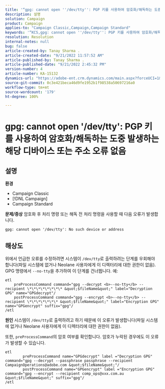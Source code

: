 ```yaml
---
title: '“gpg: cannot open ''/dev/tty'': PGP 키를 사용하여 암호화/해독하는 도중 발생하는 해당 디바이스 또는 주소 오류 없음”'
description: 설명
solution: Campaign
product: Campaign
applies-to: "Campaign Classic,Campaign,Campaign Standard"
keywords: '“KCS,gpg: cannot open ''/dev/tty'': PGP 키를 사용하여 암호화/해독하는 도중 발생하는 해당 디바이스 또는 주소 오류 없음”'
resolution: Resolution
internal-notes: null
bug: false
article-created-by: Tanay Sharma .
article-created-date: "9/21/2022 11:57:52 AM"
article-published-by: Tanay Sharma .
article-published-date: "9/21/2022 2:45:32 PM"
version-number: 4
article-number: KA-15132
dynamics-url: "https://adobe-ent.crm.dynamics.com/main.aspx?forceUCI=1&pagetype=entityrecord&etn=knowledgearticle&id=16788499-a439-ed11-9db1-002248086735"
source-git-commit: 0c3e421beca46d9fe1952b1f98538a50697216a0
workflow-type: tm+mt
source-wordcount: '179'
ht-degree: 100%

---
```


# gpg: cannot open &#39;/dev/tty&#39;: PGP 키를 사용하여 암호화/해독하는 도중 발생하는 해당 디바이스 또는 주소 오류 없음

## 설명

<b>환경</b>
- Campaign Classic
- [!DNL Campaign]
- Campaign Standard



<b>문제/증상</b>
암호화 후 처리 명령 또는 해독 전 처리 명령을 사용할 때 다음 오류가 발생합니다.


```
gpg: cannot open '/dev/tty': No such device or address
```





## 해상도


위에서 언급한 오류를 수정하려면 시스템이 `/dev/tty`로 출력하려는 단계를 우회해야 합니다(파일 시스템에 없거나 Neolane 사용자에게 이 디렉터리에 대한 권한이 없음). GPG 명령에서 `--no-tty`을 추가하여 이 단계를 건너뜁니다. 예:


```
etl
    preProcessCommand command="gpg --decrypt <b>--no-tty</b> --recipient \*\*\*\*\*\*\*\* &quot;$fileName&quot;" label="Decryption GPG" name="GPGdecrypt"/
    postProcessCommand command="gpg --encrypt <b>--no-tty</b> --recipient \*\*\*\*\*\*\* &quot;$fileName&quot;" label="Encryption GPG" name="GPGencrypt" suffix="gpg"/
/etl
```

<b>원인</b>
시스템이 `/dev/tty`로 출력하려고 하기 때문에 이 오류가 발생합니다(파일 시스템에 없거나 Neolane 사용자에게 이 디렉터리에 대한 권한이 없음).

또한, `preProcessCommand`의 암호 여부를 확인합니다. 암호가 누락된 경우에도 이 오류가 발생할 수 있습니다.


```
etl
        preProcessCommand name="GPGdecrypt" label ="Decryption GPG" command="gpg --decrypt --passphrase passphrase --recipient CampaignOperations@adobe.com &quot;$fileName&quot;"/
        postProcessCommand name="GPGencrypt" label ="Encryption GPG" command="gpg --encrypt --recipient comp_ops@xxx.com.au &quot;$fileName&quot;" suffix="gpg"/
/etl
```

